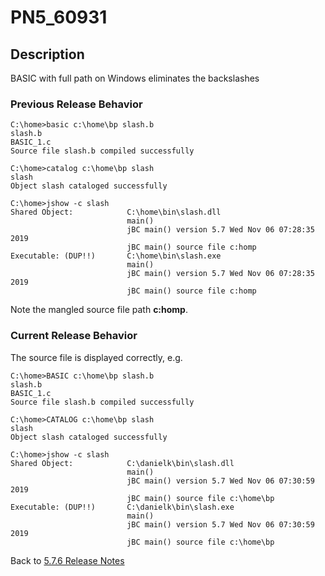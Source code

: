 # PN5_60931

<PageHeader />

## Description

BASIC with full path on Windows eliminates the backslashes

### Previous Release Behavior

```
C:\home>basic c:\home\bp slash.b
slash.b
BASIC_1.c
Source file slash.b compiled successfully

C:\home>catalog c:\home\bp slash
slash
Object slash cataloged successfully

C:\home>jshow -c slash
Shared Object:            C:\home\bin\slash.dll
                          main()
                          jBC main() version 5.7 Wed Nov 06 07:28:35 2019
                          jBC main() source file c:homp
Executable: (DUP!!)       C:\home\bin\slash.exe
                          main()
                          jBC main() version 5.7 Wed Nov 06 07:28:35 2019
                          jBC main() source file c:homp
```

Note the mangled source file path **c:homp**.

### Current Release Behavior

The source file is displayed correctly, e.g.

```
C:\home>BASIC c:\home\bp slash.b
slash.b
BASIC_1.c
Source file slash.b compiled successfully

C:\home>CATALOG c:\home\bp slash
slash
Object slash cataloged successfully

C:\home>jshow -c slash
Shared Object:            C:\danielk\bin\slash.dll
                          main()
                          jBC main() version 5.7 Wed Nov 06 07:30:59 2019
                          jBC main() source file c:\home\bp
Executable: (DUP!!)       C:\danielk\bin\slash.exe
                          main()
                          jBC main() version 5.7 Wed Nov 06 07:30:59 2019
                          jBC main() source file c:\home\bp
```

Back to [5.7.6 Release Notes](../jbase-5.7.6-release-notes/README.md)

<PageFooter />
